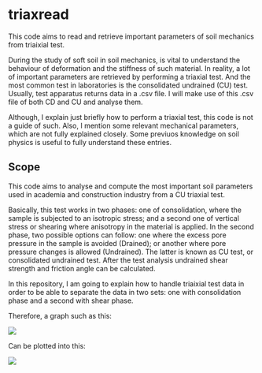 # triaxread
This code aims to read and retrieve important parameters of soil mechanics from triaixial test.

During the study of soft soil in soil mechanics, is vital to understand the behaviour of deformation and the stiffness of such material.
In reality, a lot of important parameters are retrieved by performing a triaxial test. And the most common test in laboratories is the consolidated undrained (CU) test. Usually, test apparatus returns data in a .csv file. I will make use of this .csv file of both CD and CU and analyse them. 

Although, I explain just briefly how to perform a triaxial test, this code is not a guide of such. Also, I mention some relevant mechanical parameters, which are not fully explained closely. Some previuos knowledge on soil physics is useful to fully understand these entries.

## Scope

This code aims to analyse and compute the most important soil parameters used in academia and construction industry from a CU triaxial test.

Basically, this test works in two phases: one of consolidation, where the sample is subjected to an isotropic stress; and a second one of vertical stress or shearing where anisotropy
in the material is applied. In the second phase, two possible options can follow: one where the excess pore pressure in the sample is avoided (Drained); or another where
pore pressure changes is allowed (Undrained). The latter is known as CU test, or consolidated undrained test. After the test analysis undrained shear strength and friction angle can be calculated.

In this repository, I am going to explain how to handle triaixial test data in order to be able to separate the data in two sets: one with consolidation phase and a second with 
shear phase. 

Therefore, a graph such as this:

![](https://github.com/highjoule/triaxread/blob/main/images/graphs_whole.PNG)

Can be plotted into this:

![](https://github.com/highjoule/triaxread/blob/main/images/graphs_shear.PNG)
